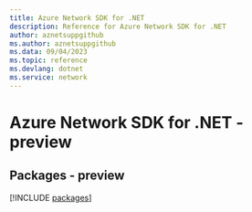 ```yaml
---
title: Azure Network SDK for .NET
description: Reference for Azure Network SDK for .NET
author: aznetsuppgithub
ms.author: aznetsuppgithub
ms.data: 09/04/2023
ms.topic: reference
ms.devlang: dotnet
ms.service: network
---
```

# Azure Network SDK for .NET - preview
## Packages - preview
[!INCLUDE [packages](network-index.md)]